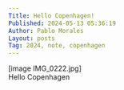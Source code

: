 ```yaml
---
Title: Hello Copenhagen!
Published: 2024-05-13 05:36:19
Author: Pablo Morales
Layout: posts
Tag: 2024, note, copenhagen
---
```

[image IMG_0222.jpg]  
Hello Copenhagen

